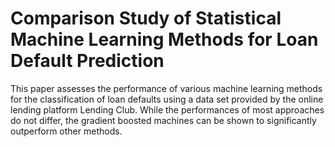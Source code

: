 # Comparison Study of Statistical Machine Learning Methods for Loan Default Prediction

This paper assesses the performance of various machine learning methods for the classification of loan defaults using a data set provided by the online lending platform Lending Club. While the performances of most approaches do not differ, the gradient boosted machines can be shown to significantly outperform other methods.
